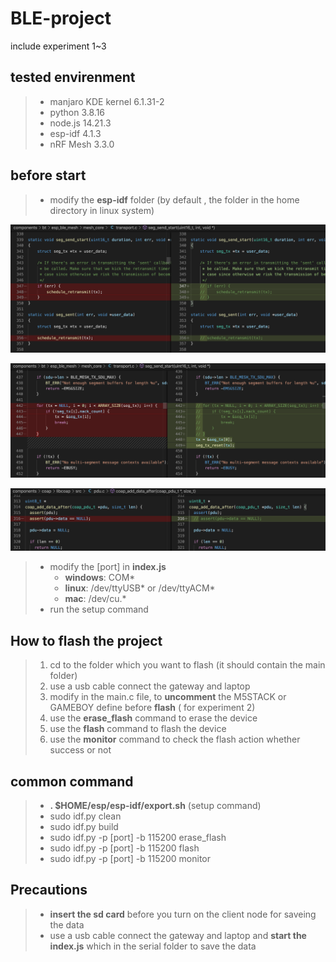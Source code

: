 # BLE-project

include experiment 1~3

## tested envirenment

> -   manjaro KDE kernel 6.1.31-2
> -   python 3.8.16
> -   node.js 14.21.3
> -   esp-idf 4.1.3
> -   nRF Mesh 3.3.0

## before start

> -   modify the **esp-idf** folder (by default , the folder in the home directory in linux system)

![image](./image/1.png)

![image](./image/2.png)

![image](./image/3.png)

> -   modify the [port] in **index.js**
>     -   **windows**: COM\*
>     -   **linux**: /dev/ttyUSB\* or /dev/ttyACM\*
>     -   **mac**: /dev/cu.\*
> -   run the setup command

## How to flash the project

> 1. cd to the folder which you want to flash (it should contain the main folder)
> 2. use a usb cable connect the gateway and laptop
> 3. modify in the main.c file, to **uncomment** the M5STACK or GAMEBOY define before **flash** ( for experiment 2)
> 3. use the **erase_flash** command to erase the device
> 4. use the **flash** command to flash the device
> 5. use the **monitor** command to check the flash action whether success or not

## common command

> -   **. $HOME/esp/esp-idf/export.sh** (setup command)
> -   sudo idf.py clean
> -   sudo idf.py build
> -   sudo idf.py -p [port] -b 115200 erase_flash
> -   sudo idf.py -p [port] -b 115200 flash
> -   sudo idf.py -p [port] -b 115200 monitor

## Precautions

> -   **insert the sd card** before you turn on the client node for saveing the data
> -   use a usb cable connect the gateway and laptop and **start the index.js** which in the serial folder to save the data
